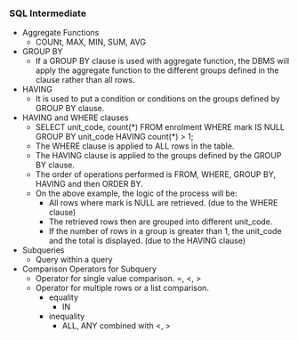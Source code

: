 ### SQL Intermediate
- Aggregate Functions
  - COUNt, MAX, MIN, SUM, AVG
- GROUP BY
  - If a GROUP BY clause is used with aggregate function, the DBMS will apply the aggregate function to the different groups defined in the clause rather than all rows.
- HAVING
  - It is used to put a condition or conditions on the groups defined by GROUP BY clause.
- HAVING and WHERE clauses
  - SELECT unit_code, count(\*) FROM enrolment WHERE mark IS NULL GROUP BY unit_code HAVING count(*) > 1;
  - The WHERE clause is applied to ALL rows in the table.
  - The HAVING clause is applied to the groups defined by the GROUP BY clause.
  - The order of operations performed is FROM, WHERE, GROUP BY, HAVING and then ORDER BY.
  - On the above example, the logic of the process will be:
    - All rows where mark is NULL are retrieved. (due to the WHERE clause)
    - The retrieved rows then are grouped into different unit_code.
    - If the number of rows in a group is greater than 1, the unit_code and the total is displayed. (due to the HAVING clause)
- Subqueries
  - Query within a query
- Comparison Operators for Subquery
  - Operator for single value comparison. =, <, >
  - Operator for multiple rows or a list comparison.
    - equality
      - IN
    - inequality
      - ALL, ANY combined with <, >
